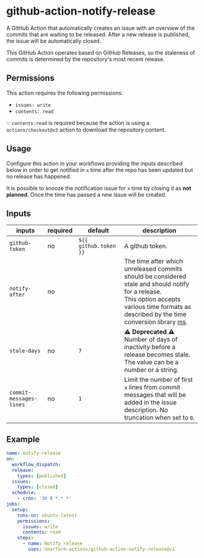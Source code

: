 # github-action-notify-release

A GitHub Action that automatically creates an issue with an overview of the commits that are waiting to be released. After a new release is published, the issue will be automatically closed.

This GitHub Action operates based on GitHub Releases, so the staleness of commits is determined by the repository's most recent release.

## Permissions

This action requires the following permissions:
  - `issues: write`
  - `contents: read`

💡 `contents:read` is required because the action is using a `actions/checkout@v3` action to download the repository content.

## Usage

Configure this action in your workflows providing the inputs described below in order to get notified in `x` time after the repo has been updated but no release has happened.

It is possible to snooze the notification issue for `x` time by closing it as **not planned**. Once the time has passed a new issue will be created.

## Inputs

| inputs                   | required | default               | description |
|--------------------------|----------|-----------------------|-------------|
| `github-token`           | no       | `${{ github.token }}` | A github token. |
| `notify-after`           | no       |                       | The time after which unreleased commits should be considered stale and should notify for a release.<br />This option accepts various time formats as described by the time conversion library [ms](https://github.com/vercel/ms). |
| `stale-days`             | no       | `7`                   | ⚠️ **Deprecated** ⚠️ Number of days of inactivity before a release becomes stale. The value can be a number or a string. |
| `commit-messages-lines`  | no       | `1`                   | Limit the number of first `x` lines from commit messages that will be added in the issue description. No truncation when set to `0`. |

## Example

```yaml
name: notify-release
on:
  workflow_dispatch:
  release:
    types: [published]
  issues:
    types: [closed]
  schedule:
    - cron: '30 8 * * *'
jobs:
  setup:
    runs-on: ubuntu-latest
    permissions:
      issues: write
      contents: read
    steps:
      - name: Notify release
        uses: nearform-actions/github-action-notify-release@v1
```
